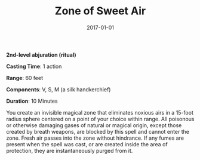 ﻿---
layout: post
title:  "Zone of Sweet Air"
date:   2017-01-01
source: From the Arcane Archive
tags: [bard, paladin, cleric, shugenja, witch, level7, abjuration, hb, fan]
---

**2nd-level abjuration (ritual)**

**Casting Time**: 1 action

**Range**: 60 feet

**Components**: V, S, M (a silk handkerchief)

**Duration**: 10 Minutes

You create an invisible magical zone that eliminates noxious airs in a 15-foot radius sphere centered on a point of your choice within range.
All poisonous or otherwise damaging gases of natural or magical origin, except those created by breath weapons, are blocked by this spell and cannot enter the zone. Fresh air passes into the zone without hindrance. If any fumes are present when the spell was cast, or are created inside the area of protection, they are instantaneously purged from it.
